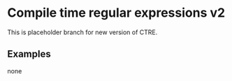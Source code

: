# Compile time regular expressions v2

This is placeholder branch for new version of CTRE.

## Examples

none
